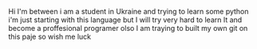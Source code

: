 Hi I'm between 
i am a student in Ukraine and trying to learn some python 
i'm just starting with this language but I will try very hard to learn It
and become a proffesional programer
olso I am traying to built my own git on this paje so wish me luck
<!---
BetWeeN45/BetWeeN45 is a ✨ special ✨ repository because its `README.md` (this file) appears on your GitHub profile.
You can click the Preview link to take a look at your changes.
--->
